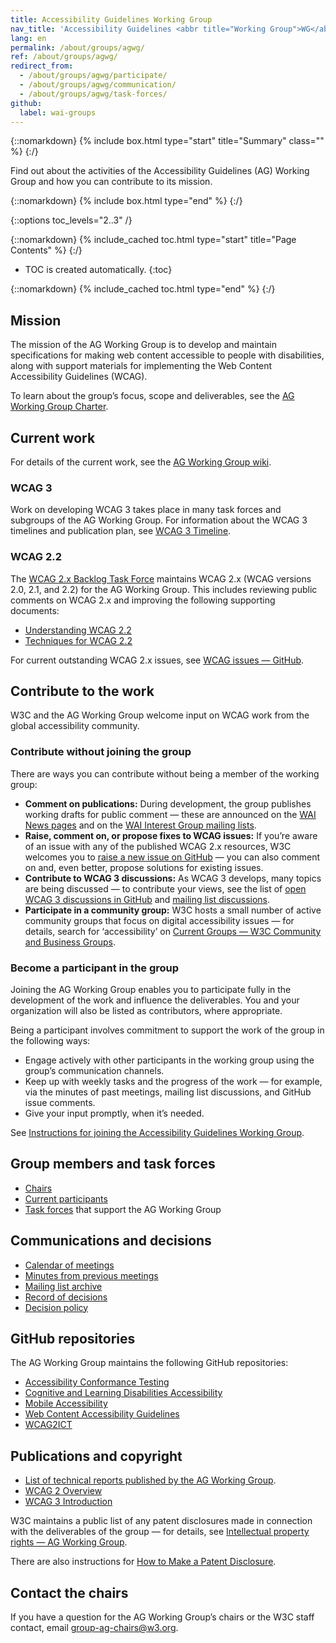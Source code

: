 ```yaml
---
title: Accessibility Guidelines Working Group
nav_title: 'Accessibility Guidelines <abbr title="Working Group">WG</abbr>'
lang: en
permalink: /about/groups/agwg/
ref: /about/groups/agwg/
redirect_from:
  - /about/groups/agwg/participate/
  - /about/groups/agwg/communication/
  - /about/groups/agwg/task-forces/
github:
  label: wai-groups
---
```


{::nomarkdown}
{% include box.html type="start" title="Summary" class="" %}
{:/}

Find out about the activities of the Accessibility Guidelines (AG) Working Group and how you can contribute to its mission.

{::nomarkdown}
{% include box.html type="end" %}
{:/}

{::options toc_levels="2..3" /}

{::nomarkdown}
{% include_cached toc.html type="start" title="Page Contents" %}
{:/}

-   TOC is created automatically.
{:toc}

{::nomarkdown}
{% include_cached toc.html type="end" %}
{:/}

## Mission

The mission of the AG Working Group is to develop and maintain specifications for making web content accessible to people with disabilities, along with support materials for implementing the Web Content Accessibility Guidelines (WCAG).

To learn about the group’s focus, scope and deliverables, see the [AG Working Group Charter](https://www.w3.org/groups/wg/ag/charters/).


## Current work 

For details of the current work, see the [AG Working Group wiki](https://www.w3.org/WAI/GL/wiki/Main_Page).

### WCAG 3

Work on developing WCAG 3 takes place in many task forces and subgroups of the AG Working Group. For information about the WCAG 3 timelines and publication plan, see [WCAG 3 Timeline](https://www.w3.org/WAI/GL/wiki/WCAG_3_Timeline).

### WCAG 2.2

The [WCAG 2.x Backlog Task Force](/about/groups/task-forces/wcag2x-backlog/) maintains WCAG 2.x (WCAG versions 2.0, 2.1, and 2.2) for the AG Working Group. This includes reviewing public comments on WCAG 2.x and improving the following supporting documents:

* [Understanding WCAG 2.2](https://www.w3.org/WAI/WCAG22/Understanding/)
* [Techniques for WCAG 2.2](https://www.w3.org/WAI/WCAG22/Techniques/)

For current outstanding WCAG 2.x issues, see [WCAG issues &mdash; GitHub](https://github.com/w3c/wcag/issues/).

## Contribute to the work

W3C and the AG Working Group welcome input on WCAG work from the global accessibility community.

### Contribute without joining the group

There are ways you can contribute without being a member of the working group:

* **Comment on publications:** During development, the group publishes working drafts for public comment &mdash; these are announced on the [WAI News pages](/news/) and on the [WAI Interest Group mailing lists](/about/groups/waiig/#mailinglist).
* **Raise, comment on, or propose fixes to WCAG issues:** If you’re aware of an issue with any of the published WCAG 2.x resources, W3C welcomes you to [raise a new issue on GitHub](https://github.com/w3c/wcag/issues/) &mdash; you can also comment on and, even better, propose solutions for existing issues.
* **Contribute to WCAG 3 discussions:** As WCAG 3 develops, many topics are being discussed &mdash; to contribute your views, see the list of [open WCAG 3 discussions in GitHub](https://github.com/w3c/wcag3/discussions) and [mailing list discussions](https://lists.w3.org/Archives/Public/w3c-wai-gl/).
* **Participate in a community group:** W3C hosts a small number of active community groups that focus on digital accessibility issues &mdash; for details, search for ‘accessibility’ on [Current Groups &mdash; W3C Community and Business Groups](https://www.w3.org/community/groups/).

### Become a participant in the group

Joining the AG Working Group enables you to participate fully in the development of the work and influence the deliverables. You and your organization will also be listed as contributors, where appropriate.

Being a participant involves commitment to support the work of the group in the following ways:

* Engage actively with other participants in the working group using the group’s communication channels.
* Keep up with weekly tasks and the progress of the work &mdash; for example, via the minutes of past meetings, mailing list discussions, and GitHub issue comments.
* Give your input promptly, when it’s needed.

See [Instructions for joining the Accessibility Guidelines Working Group](https://www.w3.org/groups/wg/ag/instructions/).

## Group members and task forces

* [Chairs](https://www.w3.org/groups/wg/ag/participants/#chairs)
* [Current participants](https://www.w3.org/groups/wg/ag/participants/#participants)
* [Task forces](https://www.w3.org/groups/wg/ag/task-forces/) that support the AG Working Group

## Communications and decisions

* [Calendar of meetings](https://www.w3.org/groups/wg/ag/calendar/)
* [Minutes from previous meetings](https://www.w3.org/WAI/GL/minutes-history)
* [Mailing list archive](https://lists.w3.org/Archives/Public/w3c-wai-gl/)
* [Record of decisions](https://www.w3.org/WAI/GL/wiki/Decisions)
* [Decision policy](/about/groups/agwg/decision-policy/)

## GitHub repositories

The AG Working Group maintains the following GitHub repositories:

* [Accessibility Conformance Testing](https://github.com/w3c/wcag-act/)
* [Cognitive and Learning Disabilities Accessibility](https://github.com/w3c/coga/)
* [Mobile Accessibility](https://github.com/w3c/Mobile-A11y-TF-Note/)
* [Web Content Accessibility Guidelines](https://github.com/w3c/wcag/)
* [WCAG2ICT](https://github.com/w3c/wcag2ict/)

## Publications and copyright

* [List of technical reports published by the AG Working Group](https://www.w3.org/groups/wg/ag/publications/).
* [WCAG 2 Overview](https://www.w3.org/WAI/standards-guidelines/wcag/)
* [WCAG 3 Introduction](https://www.w3.org/WAI/standards-guidelines/wcag/wcag3-intro/)


W3C maintains a public list of any patent disclosures made in connection with the deliverables of the group &mdash; for details, see [Intellectual property rights &mdash; AG Working Group](https://www.w3.org/groups/wg/ag/ipr/).

There are also instructions for [How to Make a Patent Disclosure](https://www.w3.org/groups/wg/ag/ipr/#discl-howto).

## Contact the chairs

If you have a question for the AG Working Group’s chairs or the W3C staff contact, email [group-ag-chairs@w3.org](mailto:group-ag-chairs@w3.org).